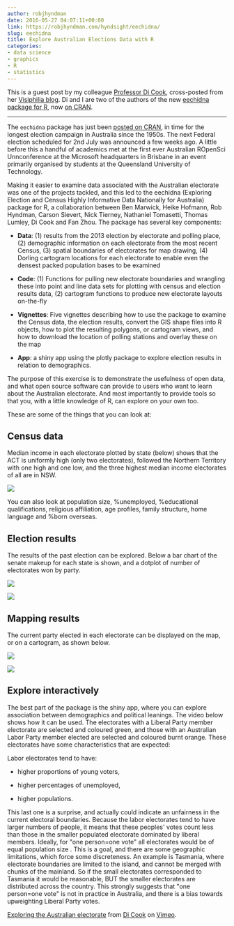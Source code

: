 ```yaml
---
author: robjhyndman
date: 2016-05-27 04:07:11+00:00
link: https://robjhyndman.com/hyndsight/eechidna/
slug: eechidna
title: Explore Australian Elections Data with R
categories:
- data science
- graphics
- R
- statistics
---
```


This is a guest post by my colleague [Professor Di Cook](http://dicook.org), cross-posted from her [Visiphilia blog](http://visiphilia.org/2016/05/26/eechidna). Di and I are two of the authors of the new [eechidna package for R](https://github.com/ropenscilabs/eechidna), now [on CRAN](https://cran.r-project.org/package=eechidna).<!-- more -->



* * *



The `eechidna` package has just been [posted on CRAN](https://cran.r-project.org/package=eechidna), in time for the longest election campaign in Australia since the 1950s. The next Federal election scheduled for 2nd July was announced a few weeks ago. A little before this a handful of academics met at the first ever Australian ROpenSci Unnconference at the Microsoft headquarters in Brisbane in an event primarily organised by students at the Queensland University of Technology.

Making it easier to examine data associated with the Australian electorate was one of the projects tackled, and this led to the eechidna (Exploring Election and Census Highly Informative Data Nationally for Australia) package for R, a collaboration between Ben Marwick, Heike Hofmann, Rob Hyndman, Carson Sievert, Nick Tierney, Nathaniel Tomasetti, Thomas Lumley, Di Cook and Fan Zhou. The package has several key components:





  * **Data**: (1) results from the 2013 election by electorate and polling place, (2) demographic information on each electorate from the most recent Census, (3) spatial boundaries of electorates for map drawing, (4) Dorling cartogram locations for each electorate to enable even the densest packed population bases to be examined


  * **Code**: (1) Functions for pulling new electorate boundaries and wrangling these into point and line data sets for plotting with census and election results data, (2) cartogram functions to produce new electorate layouts on-the-fly


  * **Vignettes**: Five vignettes describing how to use the package to examine the Census data, the election results, convert the GIS shape files into R objects, how to plot the resulting polygons, or cartogram views, and how to download the location of polling stations and overlay these on the map


  * **App**: a shiny app using the plotly package to explore election results in relation to demographics.



The purpose of this exercise is to demonstrate the usefulness of open data, and what open source software can provide to users who want to learn about the Australian electorate. And most importantly to provide tools so that you, with a little knowledge of R, can explore on your own too.

These are some of the things that you can look at:



## Census data



Median income in each electorate plotted by state (below) shows that the ACT is uniformly high (only two electorates), followed the Northern Territory with one high and one low, and the three highest median income electorates of all are in NSW.

![](http://visiphilia.github.io/assets/eechidna-figures/income-boxplot.png)

You can also look at population size, %unemployed, %educational qualifications, religious affiliation, age profiles, family structure, home language and %born overseas.



## Election results



The results of the past election can be explored. Below a bar chart of the senate makeup for each state is shown, and a dotplot of number of electorates won by party.

![](http://visiphilia.github.io/assets/eechidna-figures/senate.png)

![](http://visiphilia.github.io/assets/eechidna-figures/electorate-count.png)



## Mapping results



The current party elected in each electorate can be displayed on the map, or on a cartogram, as shown below.

![](http://visiphilia.github.io/assets/eechidna-figures/electorate-results.png)

![](http://visiphilia.github.io/assets/eechidna-figures/electorate-carto.png)



## Explore interactively



The best part of the package is the shiny app, where you can explore association between demographics and political leanings. The video below shows how it can be used. The electorates with a Liberal Party member electorate are selected and coloured green, and those with an Australian Labor Party member elected are selected and coloured burnt orange. These electorates have some characteristics that are expected:

Labor electorates tend to have:





  * higher proportions of young voters,


  * higher percentages of unemployed,


  * higher populations.



This last one is a surprise, and actually could indicate an unfairness in the current electoral boundaries. Because the labor electorates tend to have larger numbers of people, it means that these peoples' votes count less than those in the smaller populated electorate dominated by liberal members. Ideally, for "one person=one vote" all electorates would be of equal population size . This is a goal, and there are some geographic limitations, which force some discreteness. An example is Tasmania, where electorate boundaries are limited to the island, and cannot be merged with chunks of the mainland. So if the small electorates corresponded to Tasmania it would be reasonable, BUT the smaller electorates are distributed across the country. This strongly suggests that "one person=one vote" is not in practice in Australia, and there is a bias towards upweighting Liberal Party votes.



[Exploring the Australian electorate](https://vimeo.com/167367369) from [Di Cook](https://vimeo.com/user14048736) on [Vimeo](https://vimeo.com).
